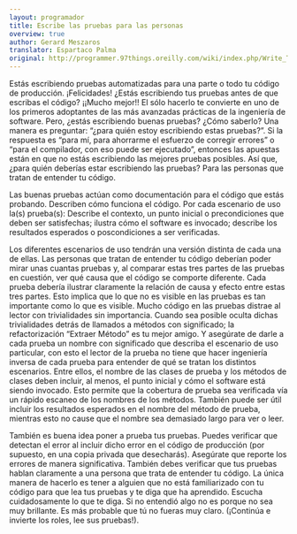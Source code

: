```yaml
---
layout: programador
title: Escribe las pruebas para las personas
overview: true
author: Gerard Meszaros
translator: Espartaco Palma
original: http://programmer.97things.oreilly.com/wiki/index.php/Write_Tests_for_People
---
```


Estás escribiendo pruebas automatizadas para una parte o todo tu código
de producción. ¡Felicidades! ¿Estás escribiendo tus pruebas antes de que
escribas el código? ¡¡Mucho mejor!! El sólo hacerlo te convierte en uno
de los primeros adoptantes de las más avanzadas prácticas de la
ingeniería de software. Pero, ¿estás escribiendo buenas pruebas? ¿Cómo
saberlo? Una manera es preguntar: “¿para quién estoy escribiendo estas
pruebas?”. Si la respuesta es “para mí, para ahorrarme el esfuerzo de
corregir errores” o “para el compilador, con eso puede ser ejecutado”,
entonces las apuestas están en que no estás escribiendo las mejores
pruebas posibles. Así que, ¿para quién deberías estar escribiendo las
pruebas? Para las personas que tratan de entender tu código.

Las buenas pruebas actúan como documentación para el código que estás
probando. Describen cómo funciona el código. Por cada escenario de uso
la(s) prueba(s): Describe el contexto, un punto inicial o precondiciones
que deben ser satisfechas; ilustra cómo el software es invocado;
describe los resultados esperados o poscondiciones a ser verificadas.

Los diferentes escenarios de uso tendrán una versión distinta de cada
una de ellas. Las personas que tratan de entender tu código deberían
poder mirar unas cuantas pruebas y, al comparar estas tres partes de las
pruebas en cuestión, ver qué causa que el código se comporte diferente.
Cada prueba debería ilustrar claramente la relación de causa y efecto
entre estas tres partes. Esto implica que lo que no es visible en las
pruebas es tan importante como lo que es visible. Mucho código en las
pruebas distrae al lector con trivialidades sin importancia. Cuando sea
posible oculta dichas trivialidades detrás de llamados a métodos con
significado; la refactorización “Extraer Método” es tu mejor amigo. Y
asegúrate de darle a cada prueba un nombre con significado que describa
el escenario de uso particular, con esto el lector de la prueba no tiene
que hacer ingeniería inversa de cada prueba para entender de qué se
tratan los distintos escenarios. Entre ellos, el nombre de las clases de
prueba y los métodos de clases deben incluir, al menos, el punto inicial
y cómo el software está siendo invocado. Esto permite que la cobertura
de prueba sea verificada vía un rápido escaneo de los nombres de los
métodos. También puede ser útil incluir los resultados esperados en el
nombre del método de prueba, mientras esto no cause que el nombre sea
demasiado largo para ver o leer.

También es buena idea poner a prueba tus pruebas. Puedes verificar que
detectan el error al incluir dicho error en el código de producción (por
supuesto, en una copia privada que desecharás). Asegúrate que reporte
los errores de manera significativa. También debes verificar que tus
pruebas hablan claramente a una persona que trata de entender tu código.
La única manera de hacerlo es tener a alguien que no está familiarizado
con tu código para que lea tus pruebas y te diga que ha aprendido.
Escucha cuidadosamente lo que te diga. Si no entendió algo no es porque
no sea muy brillante. Es más probable que tú no fueras muy claro.
(¡Continúa e invierte los roles, lee sus pruebas!).

